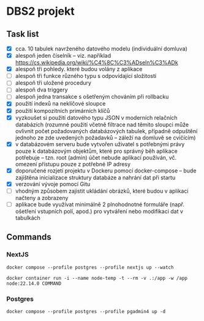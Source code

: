 # DBS2 projekt

## Task list

- [x] cca. 10 tabulek navrženého datového modelu (individuální domluva)
- [x] alespoň jeden číselník – viz. například https://cs.wikipedia.org/wiki/%C4%8C%C3%ADseln%C3%ADk
- [x] alespoň tři pohledy. které budou volány z aplikace
- [ ] alespoň tři funkce různého typu s odpovídající složitostí
- [ ] alespoň tři uložené procedury
- [ ] alespoň dva triggery
- [ ] alespoň jedna transakce s ošetřeným chováním při rollbacku
- [x] použití indexů na neklíčové sloupce
- [x] použití kompozitních primárních klíčů
- [x] vyzkoušet si použití datového typu JSON v moderních relačních databázích (rozumné použití včetně filtrace nad těmito sloupci může ovlivnit počet požadovaných databázových tabulek, případně odpuštění jednoho ze zde uvedených požadavků – záleží na domluvě se cvičícím)
- [x] v databázovém serveru bude vytvořen uživatel s potřebnými právy pouze k databázovým objektům, které pro správný běh aplikace potřebuje – tzn. root (admin) účet nebude aplikací používán, vč. omezení přístupu pouze z potřebné IP adresy
- [x] doporučené rozjetí projektu v Dockeru pomocí docker-compose – bude zajištěna inicializace struktury databáze a nahrání dat při startu
- [x] verzování vývoje pomocí Gitu
- [ ] vhodným způsobem zajistit ukládání obrázků, které budou v aplikaci načteny a zobrazeny
- [ ] aplikace bude využívat minimálně 2 plnohodnotné formuláře (např. ošetření vstupních polí, apod.) pro vytváření nebo modifikaci dat v tabulkách

## Commands

### NextJS

```
docker compose --profile postgres --profile nextjs up --watch
```

```
docker container run -i --name node-temp -t --rm -v .:/app -w /app node:22.14.0 COMMAND
```

### Postgres

```
docker compose --profile postgres --profile pgadmin4 up -d
```
